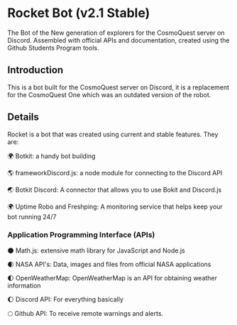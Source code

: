 # Rocket Bot (v2.1 Stable)

The Bot of the New generation of explorers for the CosmoQuest server on Discord. Assembled with official APIs and documentation, created using the Github Students Program tools.

## Introduction

This is a bot built for the CosmoQuest server on Discord, it is a replacement for the CosmoQuest One which was an outdated version of the robot.

## Details

Rocket is a bot that was created using current and stable features. They are:

🌍 Botkit: a handy bot building

🌎 frameworkDiscord.js: a node module for connecting to the Discord API

🌏 Botkit Discord: A connector that allows you to use Bokit and Discord.js

🌍 Uptime Robo and Freshping: A monitoring service that helps keep your bot running 24/7

### Application Programming Interface (APIs)

🌑 Math.js: extensive math library for JavaScript and Node.js

🌒 NASA API's: Data, images and files from official NASA applications

🌓 OpenWeatherMap: OpenWeatherMap is an API for obtaining weather information

🌔 Discord API: For everything basically

🌕 Github API: To receive remote warnings and alerts.
